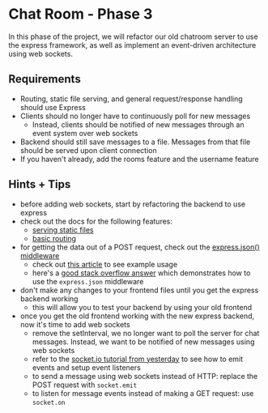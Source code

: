 # Chat Room - Phase 3

In this phase of the project, we will refactor our old chatroom server to use the express framework, as well as implement an event-driven architecture using web sockets.

## Requirements

* Routing, static file serving, and general request/response handling should use Express
* Clients should no longer have to continuously poll for new messages
  * Instead, clients should be notified of new messages through an event system over web sockets
* Backend should still save messages to a file. Messages from that file should be served upon client connection
* If you haven't already, add the rooms feature and the username feature

## Hints + Tips

* before adding web sockets, start by refactoring the backend to use express
* check out the docs for the following features:
  * [serving static files](https://expressjs.com/en/starter/static-files.html)
  * [basic routing](https://expressjs.com/en/starter/basic-routing.html)
* for getting the data out of a POST request, check out the [express.json() middleware](https://expressjs.com/en/4x/api.html#express.json)
  * check out [this article](https://codewithhugo.com/parse-express-json-form-body/#) to see example usage
  * here's a [good stack overflow answer](https://stackoverflow.com/a/10007542/2254887) which demonstrates how to use the `express.json` middleware
* don't make any changes to your frontend files until you get the express backend working
  * this will allow you to test your backend by using your old frontend
* once you get the old frontend working with the new express backend, now it's time to add web sockets
  * remove the setInterval, we no longer want to poll the server for chat messages. Instead, we want to be notified of new messages using web sockets
  * refer to the [socket.io tutorial from yesterday](https://socket.io/get-started/chat/) to see how to emit events and setup event listeners
  * to send a message using web sockets instead of HTTP: replace the POST request with `socket.emit`
  * to listen for message events instead of making a GET request: use `socket.on`
